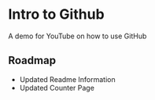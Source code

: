 # Intro to Github
A demo for YouTube on how to use GitHub

## Roadmap
* Updated Readme Information
* Updated Counter Page